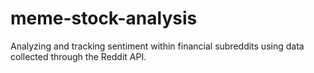 # meme-stock-analysis
Analyzing and tracking sentiment within financial subreddits using data collected through the Reddit API.
